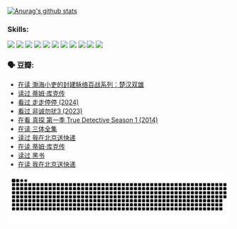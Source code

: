 
[![Anurag's github stats](https://github-readme-stats.vercel.app/api?username=w940853815)](https://github.com/anuraghazra/github-readme-stats)

### Skills:

<code><img height="32" src="https://cdn.jsdelivr.net/npm/simple-icons@v5/icons/python.svg"></code>
<code><img height="32" src="https://cdn.jsdelivr.net/npm/simple-icons@v5/icons/javascript.svg"></code>
<code><img height="32" src="https://cdn.jsdelivr.net/npm/simple-icons@v5/icons/django.svg"></code>
<code><img height="32" src="https://cdn.jsdelivr.net/npm/simple-icons@v5/icons/flask.svg"></code>
<code><img height="32" src="https://cdn.jsdelivr.net/npm/simple-icons@v5/icons/vuetify.svg"></code>
<code><img height="32" src="https://cdn.jsdelivr.net/npm/simple-icons@v5/icons/git.svg"></code>
<code><img height="32" src="https://cdn.jsdelivr.net/npm/simple-icons@v5/icons/docker.svg"></code>
<code><img height="32" src="https://cdn.jsdelivr.net/npm/simple-icons@v5/icons/postgresql.svg"></code>
<code><img height="32" src="https://cdn.jsdelivr.net/npm/simple-icons@v5/icons/elasticsearch.svg"></code>
<code><img height="32" src="https://cdn.jsdelivr.net/npm/simple-icons@v5/icons/macos.svg"></code>
<code><img height="32" src="https://cdn.jsdelivr.net/npm/simple-icons@v5/icons/linux.svg"></code>

### 🗣 豆瓣:

<!-- DOUBAN-ACTIVITIES:START -->
- [在读 渤海小吏的封建脉络百战系列：楚汉双雄](https://www.douban.com/people/136069238/status/4700950146/?_i=25553169)
- [读过 蒂姆·库克传](https://www.douban.com/people/136069238/status/4700949869/?_i=25553169)
- [看过 走走停停‎ (2024)](https://www.douban.com/people/136069238/status/4684430230/?_i=25553169)
- [看过 非诚勿扰3‎ (2023)](https://www.douban.com/people/136069238/status/4676324100/?_i=25553169)
- [在看 真探 第一季 True Detective Season 1‎ (2014)](https://www.douban.com/people/136069238/status/4673382852/?_i=25553169)
- [在读 三体全集](https://www.douban.com/people/136069238/status/4672842521/?_i=25553169)
- [读过 我在北京送快递](https://www.douban.com/people/136069238/status/4672842036/?_i=25553169)
- [在读 蒂姆·库克传](https://www.douban.com/people/136069238/status/4663517053/?_i=25553169)
- [读过 黑书](https://www.douban.com/people/136069238/status/4663516022/?_i=25553169)
- [在读 我在北京送快递](https://www.douban.com/people/136069238/status/4658098365/?_i=25553169)
<!-- DOUBAN-ACTIVITIES:END -->


![Snake animation](https://raw.githubusercontent.com/w940853815/w940853815/output/github-contribution-grid-snake.svg)

<!--
**w940853815/w940853815** is a ✨ _special_ ✨ repository because its `README.md` (this file) appears on your GitHub profile.

Here are some ideas to get you started:

- 🔭 I’m currently working on ...
- 🌱 I’m currently learning ...
- 👯 I’m looking to collaborate on ...
- 🤔 I’m looking for help with ...
- 💬 Ask me about ...
- 📫 How to reach me: ...
- 😄 Pronouns: ...
- ⚡ Fun fact: ...
-->
